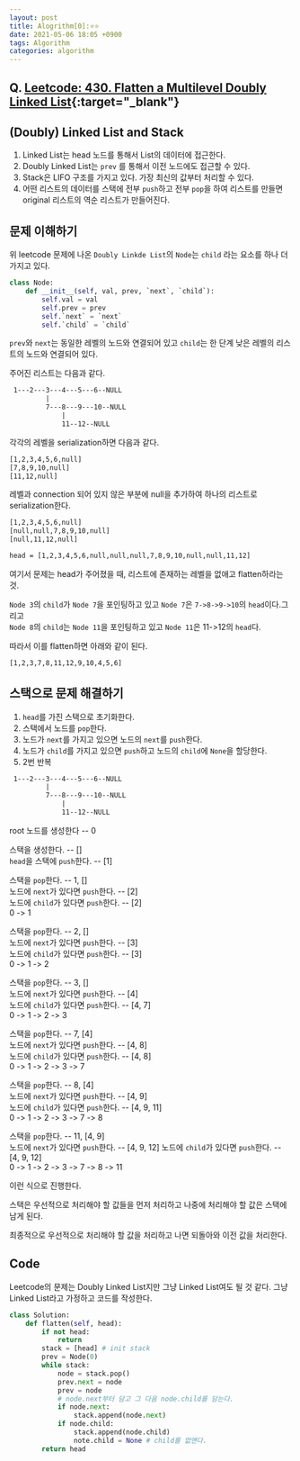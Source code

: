 ```yaml
---
layout: post
title: Alogrithm[0]:⭐⭐
date: 2021-05-06 18:05 +0900
tags: Algorithm
categories: algorithm
---
```


## Q. [Leetcode: 430. Flatten a Multilevel Doubly Linked List](https://leetcode.com/problems/flatten-a-multilevel-doubly-linked-list/){:target="_blank"}

## (Doubly) Linked List and Stack

1. Linked List는 head 노드를 통해서 List의 데이터에 접근한다.
2. Doubly Linked List는 `prev` 를 통해서 이전 노드에도 접근할 수 있다.
3. Stack은 LIFO 구조를 가지고 있다. 가장 최신의 값부터 처리할 수 있다.
4. 어떤 리스트의 데이터를 스택에 전부 `push`하고 전부 ``pop``을 하여 리스트를 만들면 original 리스트의 역순 리스트가 만들어진다.

## 문제 이해하기

위 leetcode 문제에 나온 `Doubly Linkde List`의 `Node`는 `child` 라는 요소를 하나 더 가지고 있다.

```python
class Node:
    def __init__(self, val, prev, `next`, `child`):
        self.val = val
        self.prev = prev
        self.`next` = `next`
        self.`child` = `child`
```

`prev`와 `next`는 동일한 레벨의 노드와 연결되어 있고 `child`는 한 단계 낮은 레벨의 리스트의 노드와 연결되어 있다.

주어진 리스트는 다음과 같다.

```txt
 1---2---3---4---5---6--NULL
         |
         7---8---9---10--NULL
             |
             11--12--NULL
```

각각의 레벨을 serialization하면 다음과 같다.

```txt
[1,2,3,4,5,6,null]
[7,8,9,10,null]
[11,12,null]
```

레벨과 connection 되어 있지 않은 부분에 null을 추가하여 하나의 리스트로 serialization한다.

```txt
[1,2,3,4,5,6,null]
[null,null,7,8,9,10,null]
[null,11,12,null]

head = [1,2,3,4,5,6,null,null,null,7,8,9,10,null,null,11,12]
```



여기서 문제는 head가 주어졌을 때, 리스트에 존재하는 레벨을 없애고 flatten하라는 것.

`Node 3`의 `child`가 `Node 7`을 포인팅하고 있고 `Node 7`은 `7->8->9->10`의 `head`이다.그리고  
`Node 8`의 `child`는 `Node 11`을 포인팅하고 있고 `Node 11`은 11->12의 `head`다.

따라서 이를 flatten하면 아래와 같이 된다.

```txt
[1,2,3,7,8,11,12,9,10,4,5,6]
```

## 스택으로 문제 해결하기

1. `head`를 가진 스택으로 초기화한다.
2. 스택에서 노드를 ``pop``한다.
3. 노드가 `next`를 가지고 있으면 노드의 `next`를 `push`한다.
4. 노드가 `child`를 가지고 있으면 `push`하고 노드의 `child`에 `None`을 할당한다.
5. 2번 반복

```txt
 1---2---3---4---5---6--NULL
         |
         7---8---9---10--NULL
             |
             11--12--NULL
```

root 노드를 생성한다 -- 0

스택을 생성한다. -- []  
`head`을 스택에 `push`한다. -- [1]  

스택을 `pop`한다. -- 1, []  
노드에 `next`가 있다면 `push`한다. -- [2]  
노드에 `child`가 있다면 `push`한다. -- [2]  
0 -> 1

스택을 `pop`한다. -- 2, []  
노드에 `next`가 있다면 `push`한다. -- [3]  
노드에 `child`가 있다면 `push`한다. -- [3]  
0 -> 1 -> 2

스택을 `pop`한다. -- 3, []  
노드에 `next`가 있다면 `push`한다. -- [4]  
노드에 `child`가 있다면 `push`한다. -- [4, 7]  
0 -> 1 -> 2 -> 3

스택을 `pop`한다. -- 7, [4]  
노드에 `next`가 있다면 `push`한다. -- [4, 8]  
노드에 `child`가 있다면 `push`한다. -- [4, 8]  
0 -> 1 -> 2 -> 3 -> 7

스택을 `pop`한다. -- 8, [4]  
노드에 `next`가 있다면 `push`한다. -- [4, 9]  
노드에 `child`가 있다면 `push`한다. -- [4, 9, 11]  
0 -> 1 -> 2 -> 3 -> 7 -> 8

스택을 `pop`한다. -- 11, [4, 9]  
노드에 `next`가 있다면 `push`한다. -- [4, 9, 12]
노드에 `child`가 있다면 `push`한다. -- [4, 9, 12]  
0 -> 1 -> 2 -> 3 -> 7 -> 8 -> 11

이런 식으로 진행한다.

스택은 우선적으로 처리해야 할 값들을 먼저 처리하고 나중에 처리해야 할 값은 스택에 남게 된다.

최종적으로 우선적으로 처리해야 할 값을 처리하고 나면 되돌아와 이전 값을 처리한다.

## Code

Leetcode의 문제는 Doubly Linked List지만 그냥 Linked List여도 될 것 같다. 그냥 Linked List라고 가정하고 코드를 작성한다.

```python
class Solution:
    def flatten(self, head):
        if not head:
            return
        stack = [head] # init stack
        prev = Node(0)
        while stack:
            node = stack.pop()
            prev.next = node
            prev = node
            # node.next부터 담고 그 다음 node.child를 담는다.
            if node.next:
                stack.append(node.next)
            if node.child:
                stack.append(node.child)
                note.child = None # child를 없앤다.
        return head
```
